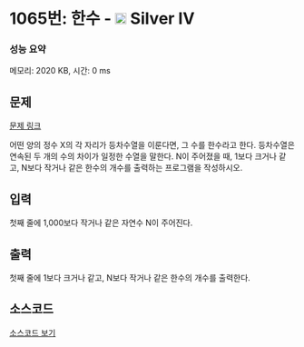 # 1065번: 한수 - <img src="https://static.solved.ac/tier_small/7.svg" style="height:20px" /> Silver IV

<!-- performance -->
### 성능 요약
메모리: 2020 KB, 시간: 0 ms
<!-- end -->

## 문제

[문제 링크](https://boj.kr/1065)

<p>어떤 양의 정수 X의 각 자리가 등차수열을 이룬다면, 그 수를 한수라고 한다. 등차수열은 연속된 두 개의 수의 차이가 일정한 수열을 말한다. N이 주어졌을 때, 1보다 크거나 같고, N보다 작거나 같은 한수의 개수를 출력하는 프로그램을 작성하시오.&nbsp;</p>

## 입력

<p>첫째 줄에 1,000보다 작거나 같은 자연수 N이 주어진다.</p>

## 출력

<p>첫째 줄에 1보다 크거나 같고, N보다 작거나 같은 한수의 개수를 출력한다.</p>

## 소스코드

[소스코드 보기](한수.cpp)